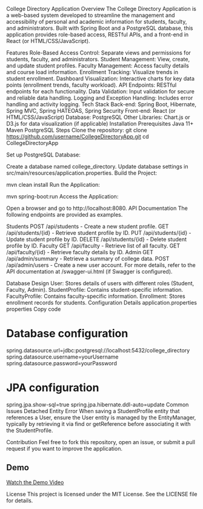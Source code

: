 College Directory Application
Overview
The College Directory Application is a web-based system developed to streamline the management and accessibility of personal and academic information for students, faculty, and administrators. Built with Spring Boot and a PostgreSQL database, this application provides role-based access, RESTful APIs, and a front-end in React (or HTML/CSS/JavaScript).

Features
Role-Based Access Control: Separate views and permissions for students, faculty, and administrators.
Student Management: View, create, and update student profiles.
Faculty Management: Access faculty details and course load information.
Enrollment Tracking: Visualize trends in student enrollment.
Dashboard Visualization: Interactive charts for key data points (enrollment trends, faculty workload).
API Endpoints: RESTful endpoints for each functionality.
Data Validation: Input validation for secure and reliable data handling.
Logging and Exception Handling: Includes error handling and activity logging.
Tech Stack
Back-end: Spring Boot, Hibernate, Spring MVC, Spring HATEOAS, Spring Security
Front-end: React (or HTML/CSS/JavaScript)
Database: PostgreSQL
Other Libraries: Chart.js or D3.js for data visualization (if applicable)
Installation
Prerequisites
Java 11+
Maven
PostgreSQL
Steps
Clone the repository:
git clone https://github.com/username/CollegeDirectoryApp.git
cd CollegeDirectoryApp

Set up PostgreSQL Database:

Create a database named college_directory.
Update database settings in src/main/resources/application.properties.
Build the Project:


mvn clean install
Run the Application:


mvn spring-boot:run
Access the Application:

Open a browser and go to http://localhost:8080.
API Documentation
The following endpoints are provided as examples.

Students
POST /api/students - Create a new student profile.
GET /api/students/{id} - Retrieve student profile by ID.
PUT /api/students/{id} - Update student profile by ID.
DELETE /api/students/{id} - Delete student profile by ID.
Faculty
GET /api/faculty - Retrieve list of all faculty.
GET /api/faculty/{id} - Retrieve faculty details by ID.
Admin
GET /api/admin/summary - Retrieve a summary of college data.
POST /api/admin/users - Create a new user account.
For more details, refer to the API documentation at /swagger-ui.html (if Swagger is configured).

Database Design
User: Stores details of users with different roles (Student, Faculty, Admin).
StudentProfile: Contains student-specific information.
FacultyProfile: Contains faculty-specific information.
Enrollment: Stores enrollment records for students.
Configuration Details
application.properties
properties
Copy code
# Database configuration
spring.datasource.url=jdbc:postgresql://localhost:5432/college_directory
spring.datasource.username=yourUsername
spring.datasource.password=yourPassword

# JPA configuration
spring.jpa.show-sql=true
spring.jpa.hibernate.ddl-auto=update
Common Issues
Detached Entity Error
When saving a StudentProfile entity that references a User, ensure the User entity is managed by the EntityManager, typically by retrieving it via find or getReference before associating it with the StudentProfile.

Contribution
Feel free to fork this repository, open an issue, or submit a pull request if you want to improve the application.

## Demo
[Watch the Demo Video](https://drive.google.com/file/d/1YxQwB5zAPGuPcKYTbw-QPVRMiOheWOxP/view?usp=drivesdk )


License
This project is licensed under the MIT License. See the LICENSE file for details.
